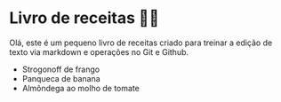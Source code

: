 # Livro de receitas :man_cook:

Olá, este é um pequeno livro de receitas criado para treinar a edição de texto via markdown e operações no Git e Github.

- Strogonoff de frango
- Panqueca de banana
- Almôndega ao molho de tomate

